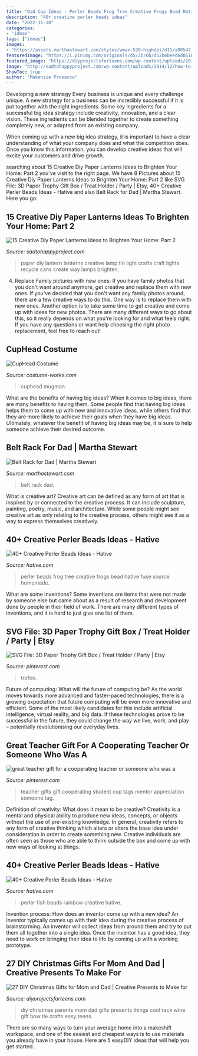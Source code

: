 ```yaml
---
title: "Dad Cup Ideas - Perler Beads Frog Tree Creative Frogs Bead Hative Fuse Source Homemade"
description: "40+ creative perler beads ideas"
date: "2022-11-30"
categories:
- "ideas"
tags: ["ideas"]
images:
- "https://assets.marthastewart.com/styles/wmax-520-highdpi/d15/a98542_0601_gtr/a98542_0601_gtr_vert.jpg?itok=uJd3v3J6"
featuredImage: "https://i.pinimg.com/originals/d5/2b/6b/d52b6beed6d8518bdc31489b9096d4a9.jpg"
featured_image: "https://diyprojectsforteens.com/wp-content/uploads/2016/11/DIY-Wine-Rack-Perfect-for-Mom-and-Dad.jpg"
image: "http://sadtohappyproject.com/wp-content/uploads/2014/12/how-to-make-paper-lanterns2.jpg"
ShowToc: true
author: "Makenzie Prosacco"
---
```



Developing a new strategy
Every business is unique and every challenge unique. A new strategy for a business can be incredibly successful if it is put together with the right ingredients. 
Some key ingredients for a successful big idea strategy include creativity, innovation, and a clear vision. These ingredients can be blended together to create something completely new, or adapted from an existing company. 

When coming up with a new big idea strategy, it is important to have a clear understanding of what your company does and what the competition does. Once you know this information, you can develop creative ideas that will excite your customers and drive growth.

	

		
searching about 15 Creative Diy Paper Lanterns Ideas to Brighten Your Home: Part 2 you've visit to the right page. We have 8 Pictures about 15 Creative Diy Paper Lanterns Ideas to Brighten Your Home: Part 2 like SVG File: 3D Paper Trophy Gift Box / Treat Holder / Party | Etsy, 40+ Creative Perler Beads Ideas - Hative and also Belt Rack for Dad | Martha Stewart. Here you go:
		
    
## 15 Creative Diy Paper Lanterns Ideas To Brighten Your Home: Part 2

<img loading=lazy src="http://sadtohappyproject.com/wp-content/uploads/2014/12/how-to-make-paper-lanterns2.jpg" onerror="this.onerror=null;this.src='https://tse2.mm.bing.net/th?id=OIP.0A3cydwM52-tC6sXzn2p7QHaJ4&amp;pid=15.1';" alt="15 Creative Diy Paper Lanterns Ideas to Brighten Your Home: Part 2">

_Source: sadtohappyproject.com_

>paper diy lantern lanterns creative lamp tin light crafts craft lights recycle cans create way lamps brighten. 

	

4. Replace Family pictures with new ones: If you have family photos that you don't want around anymore, get creative and replace them with new ones.
If you've decided that you don't want any family photos around, there are a few creative ways to do this. One way is to replace them with new ones. Another option is to take some time to get creative and come up with ideas for new photos. There are many different ways to go about this, so it really depends on what you're looking for and what feels right. If you have any questions or want help choosing the right photo replacement, feel free to reach out!

    
## CupHead Costume

<img loading=lazy src="https://photos.costume-works.com/full/cuphead.jpg" onerror="this.onerror=null;this.src='https://tse4.mm.bing.net/th?id=OIP.94JRWu--2iTykO60qz2zPQHaL-&amp;pid=15.1';" alt="CupHead Costume">

_Source: costume-works.com_

>cuphead mugman. 

	

What are the benefits of having big ideas?
When it comes to big ideas, there are many benefits to having them. Some people find that having big ideas helps them to come up with new and innovative ideas, while others find that they are more likely to achieve their goals when they have big ideas. Ultimately, whatever the benefit of having big ideas may be, it is sure to help someone achieve their desired outcome.

    
## Belt Rack For Dad | Martha Stewart

<img loading=lazy src="https://assets.marthastewart.com/styles/wmax-520-highdpi/d15/a98542_0601_gtr/a98542_0601_gtr_vert.jpg?itok=uJd3v3J6" onerror="this.onerror=null;this.src='https://tse1.mm.bing.net/th?id=OIP.3pDR-wOIeH9UFK5D0qvSXAHaJQ&amp;pid=15.1';" alt="Belt Rack for Dad | Martha Stewart">

_Source: marthastewart.com_

>belt rack dad. 

	

What is creative art?
Creative art can be defined as any form of art that is inspired by or connected to the creative process. It can include sculpture, painting, poetry, music, and architecture. While some people might see creative art as only relating to the creative process, others might see it as a way to express themselves creatively.

    
## 40+ Creative Perler Beads Ideas - Hative

<img loading=lazy src="http://hative.com/wp-content/uploads/2014/04/perler-beads-ideas/39-homemade-tree-frog.jpg" onerror="this.onerror=null;this.src='https://tse3.mm.bing.net/th?id=OIP.BA5bzNn6CIbkeLFfdn34_QHaG4&amp;pid=15.1';" alt="40+ Creative Perler Beads Ideas - Hative">

_Source: hative.com_

>perler beads frog tree creative frogs bead hative fuse source homemade. 

	

What are some inventions?
Some inventions are items that were not made by someone else but came about as a result of research and development done by people in their field of work. There are many different types of inventions, and it is hard to just give one list of them.

    
## SVG File: 3D Paper Trophy Gift Box / Treat Holder / Party | Etsy

<img loading=lazy src="https://i.pinimg.com/originals/0a/9d/f1/0a9df1e219596b5e3f1f1b8160c99add.jpg" onerror="this.onerror=null;this.src='https://tse4.mm.bing.net/th?id=OIP.Cp3x4hlZa14_HxuBYMma3QHaE8&amp;pid=15.1';" alt="SVG File: 3D Paper Trophy Gift Box / Treat Holder / Party | Etsy">

_Source: pinterest.com_

>trofeo. 

	

Future of computing: What will the future of computing be?
As the world moves towards more advanced and faster-paced technologies, there is a growing expectation that future computing will be even more innovative and efficient. Some of the most likely candidates for this include artificial intelligence, virtual reality, and big data. If these technologies prove to be successful in the future, they could change the way we live, work, and play – potentially revolutionising our everyday lives.

    
## Great Teacher Gift For A Cooperating Teacher Or Someone Who Was A

<img loading=lazy src="https://i.pinimg.com/originals/d5/2b/6b/d52b6beed6d8518bdc31489b9096d4a9.jpg" onerror="this.onerror=null;this.src='https://tse4.mm.bing.net/th?id=OIP.1sFD09MUiJ6RiTe2Mmj-RQHaJ4&amp;pid=15.1';" alt="great teacher gift for a cooperating teacher or someone who was a">

_Source: pinterest.com_

>teacher gifts gift cooperating student cup tags mentor appreciation someone tag. 

	

Definition of creativity: What does it mean to be creative?
Creativity is a mental and physical ability to produce new ideas, concepts, or objects without the use of pre-existing knowledge. In general, creativity refers to any form of creative thinking which alters or alters the base idea under consideration in order to create something new. Creative individuals are often seen as those who are able to think outside the box and come up with new ways of looking at things.

    
## 40+ Creative Perler Beads Ideas - Hative

<img loading=lazy src="http://hative.com/wp-content/uploads/2014/04/perler-beads-ideas/27-rainbow-fish-perler-beads.jpg" onerror="this.onerror=null;this.src='https://tse2.mm.bing.net/th?id=OIP.tJ7ipsuK0bev8hmdLK2N5wHaFj&amp;pid=15.1';" alt="40+ Creative Perler Beads Ideas - Hative">

_Source: hative.com_

>perler fish beads rainbow creative hative. 

	

Invention process: How does an inventor come up with a new idea?
An inventor typically comes up with their idea during the creative process of brainstorming. An inventor will collect ideas from around them and try to put them all together into a single idea. Once the inventor has a good idea, they need to work on bringing their idea to life by coming up with a working prototype.

    
## 27 DIY Christmas Gifts For Mom And Dad | Creative Presents To Make For

<img loading=lazy src="https://diyprojectsforteens.com/wp-content/uploads/2016/11/DIY-Wine-Rack-Perfect-for-Mom-and-Dad.jpg" onerror="this.onerror=null;this.src='https://tse3.mm.bing.net/th?id=OIP.P_4vaTZW7zIeDg2S2ZJ84gHaJ3&amp;pid=15.1';" alt="27 DIY Christmas Gifts for Mom and Dad | Creative Presents to Make for">

_Source: diyprojectsforteens.com_

>diy christmas parents mom dad gifts presents things cool rack wine gift bow tie crafts easy teens. 

	

There are so many ways to turn your average home into a makeshift workspace, and one of the easiest and cheapest ways is to use materials you already have in your house. Here are 5 easyDIY ideas that will help you get started.

